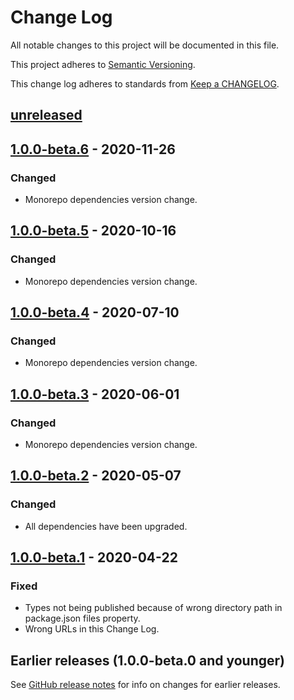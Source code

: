 # Change Log

All notable changes to this project will be documented in this file.

This project adheres to [Semantic Versioning][semver-url].

This change log adheres to standards from [Keep a CHANGELOG][keep-a-changelog-url].

## [unreleased]

## [1.0.0-beta.6] - 2020-11-26

### Changed

-   Monorepo dependencies version change.

## [1.0.0-beta.5] - 2020-10-16

### Changed

-   Monorepo dependencies version change.

## [1.0.0-beta.4] - 2020-07-10

### Changed

-   Monorepo dependencies version change.

## [1.0.0-beta.3] - 2020-06-01

### Changed

-   Monorepo dependencies version change.

## [1.0.0-beta.2] - 2020-05-07

### Changed

-   All dependencies have been upgraded.

## [1.0.0-beta.1] - 2020-04-22

### Fixed

-   Types not being published because of wrong directory path in package.json files property.
-   Wrong URLs in this Change Log.

## Earlier releases (1.0.0-beta.0 and younger)

See [GitHub release notes][earlier] for info on changes for earlier releases.

[unreleased]: https://github.com/codistica/codistica-js/compare/@codistica/dev-tools@1.0.0-beta.6...HEAD
[1.0.0-beta.6]: https://github.com/codistica/codistica-js/compare/@codistica/dev-tools@1.0.0-beta.5...@codistica/dev-tools@1.0.0-beta.6
[1.0.0-beta.5]: https://github.com/codistica/codistica-js/compare/@codistica/dev-tools@1.0.0-beta.4...@codistica/dev-tools@1.0.0-beta.5
[1.0.0-beta.4]: https://github.com/codistica/codistica-js/compare/@codistica/dev-tools@1.0.0-beta.3...@codistica/dev-tools@1.0.0-beta.4
[1.0.0-beta.3]: https://github.com/codistica/codistica-js/compare/@codistica/dev-tools@1.0.0-beta.2...@codistica/dev-tools@1.0.0-beta.3
[1.0.0-beta.2]: https://github.com/codistica/codistica-js/compare/@codistica/dev-tools@1.0.0-beta.1...@codistica/dev-tools@1.0.0-beta.2
[1.0.0-beta.1]: https://github.com/codistica/codistica-js/compare/@codistica/dev-tools@1.0.0-beta.0...@codistica/dev-tools@1.0.0-beta.1
[earlier]: https://github.com/codistica/codistica-js/releases?after=@codistica/dev-tools@1.0.0-beta.1

<!--EXTERNAL LINKS-->

[semver-url]: https://semver.org
[keep-a-changelog-url]: https://keepachangelog.com
